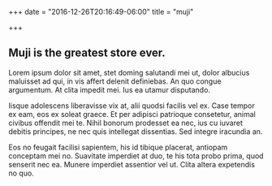 +++
date = "2016-12-26T20:16:49-06:00"
title = "muji"

+++

## Muji is the greatest store ever.

Lorem ipsum dolor sit amet, stet doming salutandi mei ut, dolor albucius maluisset ad qui, in vis affert delenit definiebas. An quo congue argumentum. At clita impedit mei. Ius ea utamur disputando.

Iisque adolescens liberavisse vix at, alii quodsi facilis vel ex. Case tempor ex eam, eos ex soleat graece. Et per adipisci patrioque consetetur, animal civibus offendit mei te. Nihil bonorum prodesset ea nec, ius cu iuvaret debitis principes, ne nec quis intellegat dissentias. Sed integre iracundia an.

Eos no feugait facilisi sapientem, his id tibique placerat, antiopam conceptam mei no. Suavitate imperdiet at duo, te his tota probo prima, quod senserit nec ea. Munere imperdiet assentior vel ut. Clita altera expetendis no quo.
